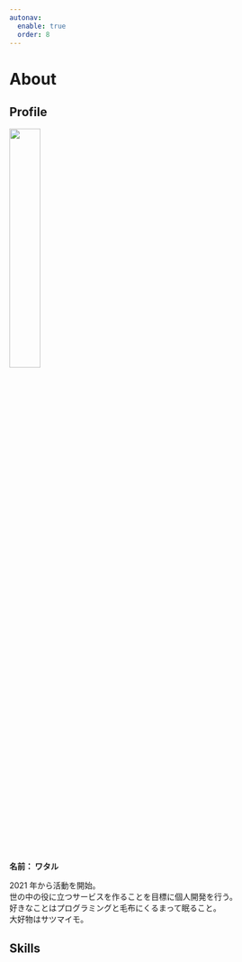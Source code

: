 ```yaml
---
autonav:
  enable: true
  order: 8
---
```


# About

## Profile

<img src="wataru_icon.png" width=33%>

**名前： ワタル**

2021 年から活動を開始。  
世の中の役に立つサービスを作ることを目標に個人開発を行う。  
好きなことはプログラミングと毛布にくるまって眠ること。  
大好物はサツマイモ。

## Skills

<template>
  <img class="skill" v-for="image in images" :src="image.path" style="width: 19%; margin: 3%;"/>
</template>

<script>
export default {
  data() {
    return {
      images: [
        { path: "html.png" },
        { path: "css.png" },
        { path: "js.png" },
        { path: "nodejs.png" },
        { path: "vuejs.png" },
      ],
    };
  },
};
</script>
